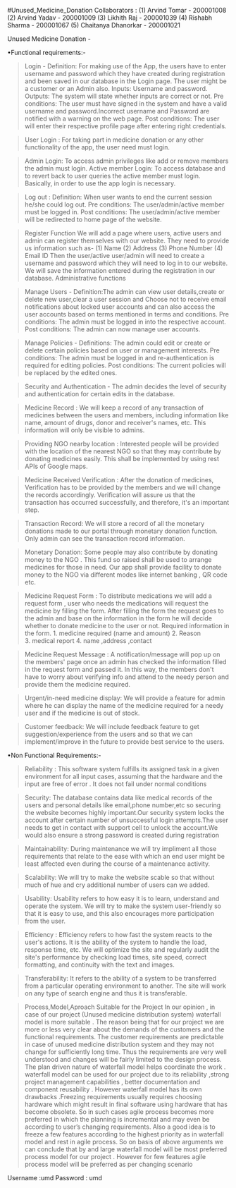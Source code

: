#Unused_Medicine_Donation
Collaborators :
    (1) Arvind Tomar - 200001008
    (2) Arvind Yadav - 200001009
    (3) Likhith Raj - 200001039
    (4) Rishabh Sharma - 200001067
    (5) Chaitanya Dhanorkar - 200001021

Unused Medicine Donation -

•Functional requirements:-

>Login - 
    Definition: For making use of the App, the users have to enter username and password which they have created during registration and been saved in our database in the Login page. The user might be a customer or an Admin also.
    Inputs: Username and password. 
    Outputs: The system will state whether inputs are correct or not.
    Pre conditions: The user must have signed in the system and have a valid username and password.Incorrect username and Password are notified with a warning on the web page.
    Post conditions: The user will enter their respective profile page after entering right credentials.

>User Login :
    For taking part in medicine donation or any other functionality of the app, the user need must login.

>Admin Login:
    To access admin privileges like add or remove members the admin must login.
    Active member Login: To access database and to revert back to user queries the active member must login.
    Basically, in order to use the app login is necessary.

>Log out :
    Definition: When user wants to end the current session he/she could log out.
    Pre conditions: The user/admin/active member must be logged in.
    Post conditions: The user/admin/active member will be redirected to home page of the website.

>Register Function
    We will add a page where users, active users and admin can register themselves with our website. 
    They need to provide us information such as-
    (1) Name
    (2) Address
    (3) Phone Number
    (4) Email ID
    Then the user/active user/admin will need to create a username and password which they will need to log in to our website.
    We will save the information entered during the registration in our database.
    Administrative functions
				
>Manage Users - 
    Definition:The admin can view user details,create or delete new user,clear a user session and Choose not to receive email notifications about locked user accounts and can also access the user accounts based on terms mentioned in terms and conditions.
    Pre conditions: The admin must be logged in into the respective account.
    Post conditions: The admin can now manage user accounts.

>Manage Policies - 
    Definitions: The admin could edit or create or delete certain policies based on user or management interests.
    Pre conditions: The admin must be logged in and re-authentication is required for editing policies.
    Post conditions: The current policies will be  replaced by the edited ones.

>Security and Authentication -
    The admin decides the level of security and authentication for certain edits in the database.

>Medicine Record :
    We will keep a record of any transaction of medicines between the users and members, including information like name, amount of drugs, donor and receiver's names, etc. This information will only be visible to admins.

>Providing NGO nearby location :
    Interested people will be provided with the location of the nearest NGO  so that they may contribute by donating medicines easily. This shall be implemented by using rest APIs of Google maps. 

>Medicine Received Verification :
    After the donation of medicines, Verification has to be provided by the members and we will change the records accordingly. Verification will assure us that the transaction has occurred successfully, and therefore, it's an important step.

>Transaction Record:
    We will store a record of all the monetary donations made to our portal through monetary donation function.
    Only admin can see the transaction record information.

>Monetary Donation:
    Some people may also contribute by donating money to the NGO . This fund so raised shall be used to arrange medicines for those in need. Our app shall provide facility to donate money to the NGO  via different modes like internet banking , QR code etc.

>Medicine Request Form :
    To distribute medications we will add a request form , user who needs the medications will request the medicine by filling the form. After filling the form the request goes to the admin and base on the information in the form he will decide whether to donate medicine to the user or not.
    Required information in the form.
                1. medicine required (name and amount)
                2. Reason  
                3. medical report
                4. name ,address ,contact

>Medicine Request Message :
    A notification/message will pop up on the members' page once an admin has checked the information filled in the request form and passed it. In this way, the members don't have to worry about verifying info and attend to the needy person and provide them the medicine required.

>Urgent/in-need medicine display:
    We will provide a feature for admin where he can display the name of the medicine required for a needy user and if the medicine is out of stock.

>Customer feedback:
    We will include feedback feature to get suggestion/experience from the users and so that we can implement/improve in the future to provide best service to the users.

•Non Functional Requirements:-

>Reliability :
    This software system fulfills its assigned task in a given environment for all input cases, assuming that the hardware and the input are free of error . It does not fail under normal conditions

>Security:
    The database contains data like medical records of the users and personal details like email,phone number,etc so securing the website becomes highly important.Our security system locks the account after certain number of unsuccessful login attempts.The user needs to get in contact with support cell to unlock the account.We would also ensure a strong password is created during registration

>Maintainability:
    During maintenance we will try impliment all those requirements that relate to the ease with which an end user might be least affected even during the course of a maintenance activity.

>Scalability:
    We will try to make the website scable so that without much of hue and cry additional number of users can we added.

>Usability: 
    Usability refers to how easy it is to learn, understand and operate the system. We will try to make the system user-friendly so that it is easy to use, and this also encourages more participation from the user.

>Efficiency :
    Efficiency refers to how fast the system reacts to the user's actions. It is the ability of the system to handle the load, response time, etc. We will optimize the site and regularly audit the site's performance by checking load times, site speed, correct formatting, and continuity with the text and images.

>Transferability:
    It refers to the ability of a system to be transferred from a particular operating environment to another. The site will work on any type of search engine and thus it is transferable.




>Process,Model,Aproach Suitable for the Project 
        In our opinion , in case of our project (Unused medicine distribution system) waterfall model is more suitable . The reason being that  for our project we are  more or less very clear about the demands of the customers and the functional requirements.
        The customer requirements are predictable in case of unused medicine distribution system and they may not change for sufficiently long time.  Thus the requirements are very well understood and changes will be fairly limited to the design process. The plan driven nature of waterfall model helps coordinate the work . 
        waterfall model can be used for our project due to its reliability ,strong project management capabilities , better documentation and component reusability . 
        However waterfall model has its own drawbacks .Freezing  requirements usually requires choosing hardware which might result in final software using hardware that has become  obsolete. So in such cases agile process becomes more preferred in which the planning is incremental and may even be according to user’s changing requirements. Also a good idea is to freeze a few features according to the highest priority  as in waterfall model and rest in agile process.
        So on basis of above arguments we can conclude that  by and large waterfall model will be most preferred process model for our project . However for few features agile process model will be preferred as per changing scenario



<!-- admin login -->
Username :umd
Password : umd
